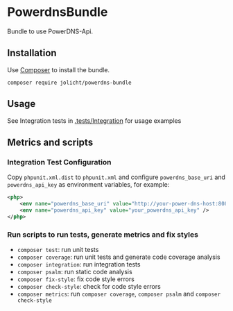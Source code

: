 # PowerdnsBundle

Bundle to use PowerDNS-Api.

## Installation

Use [Composer](https://getcomposer.org/) to install the bundle. 

```shell
composer require jolicht/powerdns-bundle
```
## Usage

See Integration tests in [.tests/Integration](./tests/Integration) for usage examples

## Metrics and scripts

### Integration Test Configuration

Copy `phpunit.xml.dist` to `phpunit.xml` and configure `powerdns_base_uri` 
and `powerdns_api_key` as environment variables, for example:

```xml
<php>
    <env name="powerdns_base_uri" value="http://your-power-dns-host:8082/api/v1/servers/localhost/" />
    <env name="powerdns_api_key" value="your_powerdns_api_key" />
</php>
```

### Run scripts to run tests, generate metrics and fix styles

* `composer test`: run unit tests
* `composer coverage`: run unit tests and generate code coverage analysis
* `composer integration`: run integration tests
* `composer psalm`: run static code analysis
* `composer fix-style`: fix code style errors
* `composer check-style`: check for code style errors
* `composer metrics`: run `composer coverage`, `composer psalm` and `composer check-style`
